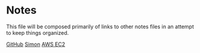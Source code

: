 # Notes

This file will be composed primarily of links to other notes files in an attempt to keep things organized.

[GitHub](./notes/github.md)
[Simon](./notes/simon.md)
[AWS EC2](./notes/awsec2.md)